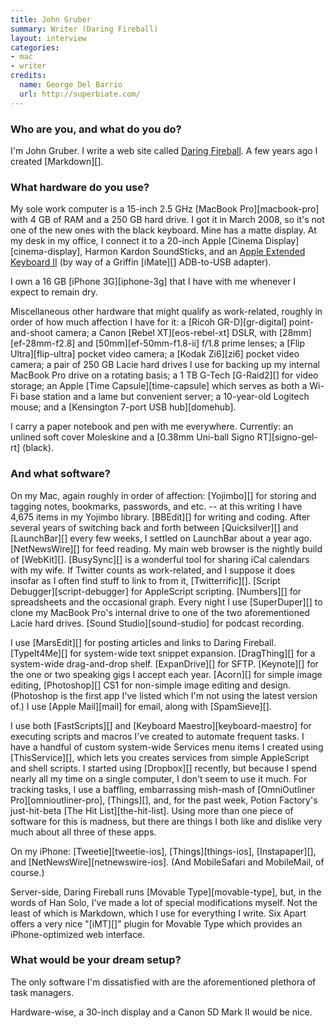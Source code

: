 ```yaml
---
title: John Gruber
summary: Writer (Daring Fireball)
layout: interview
categories:
- mac
- writer
credits:
  name: George Del Barrio
  url: http://superbiate.com/
---
```


### Who are you, and what do you do?

I'm John Gruber. I write a web site called [Daring Fireball](http://daringfireball.net/ "John's website."). A few years ago I created [Markdown][].

### What hardware do you use?

My sole work computer is a 15-inch 2.5 GHz [MacBook Pro][macbook-pro] with 4 GB of RAM and a 250 GB hard drive. I got it in March 2008, so it's not one of the new ones with the black keyboard. Mine has a matte display. At my desk in my office, I connect it to a 20-inch Apple [Cinema Display][cinema-display], Harmon Kardon SoundSticks, and an [Apple Extended Keyboard II](http://www.flickr.com/photos/gruber/sets/72157604797968156/ "Gruber's photos of his keyboard.") (by way of a Griffin [iMate][] ADB-to-USB adapter).

I own a 16 GB [iPhone 3G][iphone-3g] that I have with me whenever I expect to remain dry.

Miscellaneous other hardware that might qualify as work-related, roughly in order of how much affection I have for it: a [Ricoh GR-D][gr-digital] point-and-shoot camera; a Canon [Rebel XT][eos-rebel-xt] DSLR, with [28mm][ef-28mm-f2.8] and [50mm][ef-50mm-f1.8-ii] f/1.8 prime lenses; a [Flip Ultra][flip-ultra] pocket video camera; a [Kodak Zi6][zi6] pocket video camera; a pair of 250 GB Lacie hard drives I use for backing up my internal MacBook Pro drive on a rotating basis; a 1 TB G-Tech [G-Raid2][] for video storage; an Apple [Time Capsule][time-capsule] which serves as both a Wi-Fi base station and a lame but convenient server; a 10-year-old Logitech mouse; and a [Kensington 7-port USB hub][domehub].

I carry a paper notebook and pen with me everywhere. Currently: an unlined soft cover Moleskine and a [0.38mm Uni-ball Signo RT][signo-gel-rt] (black).

### And what software?

On my Mac, again roughly in order of affection: [Yojimbo][] for storing and tagging notes, bookmarks, passwords, and etc. -- at this writing I have 4,675 items in my Yojimbo library. [BBEdit][] for writing and coding. After several years of switching back and forth between [Quicksilver][] and [LaunchBar][] every few weeks, I settled on LaunchBar about a year ago. [NetNewsWire][] for feed reading. My main web browser is the nightly build of [WebKit][]. [BusySync][] is a wonderful tool for sharing iCal calendars with my wife. If Twitter counts as work-related, and I suppose it does insofar as I often find stuff to link to from it, [Twitterrific][]. [Script Debugger][script-debugger] for AppleScript scripting. [Numbers][] for spreadsheets and the occasional graph. Every night I use [SuperDuper][] to clone my MacBook Pro's internal drive to one of the two aforementioned Lacie hard drives. [Sound Studio][sound-studio] for podcast recording.

I use [MarsEdit][] for posting articles and links to Daring Fireball. [TypeIt4Me][] for system-wide text snippet expansion. [DragThing][] for a system-wide drag-and-drop shelf. [ExpanDrive][] for SFTP. [Keynote][] for the one or two speaking gigs I accept each year. [Acorn][] for simple image editing, [Photoshop][] CS1 for non-simple image editing and design. (Photoshop is the first app I've listed which I'm not using the latest version of.) I use [Apple Mail][mail] for email, along with [SpamSieve][].

I use both [FastScripts][] and [Keyboard Maestro][keyboard-maestro] for executing scripts and macros I've created to automate frequent tasks. I have a handful of custom system-wide Services menu items I created using [ThisService][], which lets you creates services from simple AppleScript and shell scripts. I started using [Dropbox][] recently, but because I spend nearly all my time on a single computer, I don't seem to use it much. For tracking tasks, I use a baffling, embarrassing mish-mash of [OmniOutliner Pro][omnioutliner-pro], [Things][], and, for the past week, Potion Factory's just-hit-beta [The Hit List][the-hit-list]. Using more than one piece of software for this is madness, but there are things I both like and dislike very much about all three of these apps.

On my iPhone: [Tweetie][tweetie-ios], [Things][things-ios], [Instapaper][], and [NetNewsWire][netnewswire-ios]. (And MobileSafari and MobileMail, of course.)

Server-side, Daring Fireball runs [Movable Type][movable-type], but, in the words of Han Solo, I've made a lot of special modifications myself. Not the least of which is Markdown, which I use for everything I write. Six Apart offers a very nice "[iMT][]" plugin for Movable Type which provides an iPhone-optimized web interface.

### What would be your dream setup?

The only software I'm dissatisfied with are the aforementioned plethora of task managers.

Hardware-wise, a 30-inch display and a Canon 5D Mark II would be nice.